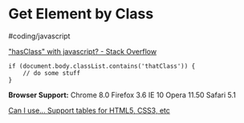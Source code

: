 # Get Element by Class
#coding/javascript

["hasClass" with javascript? - Stack Overflow](https://stackoverflow.com/a/16337545)

```
if (document.body.classList.contains('thatClass')) {
    // do some stuff
}
```

**Browser Support:**
Chrome 8.0
Firefox 3.6
IE 10
Opera 11.50
Safari 5.1

[Can I use… Support tables for HTML5, CSS3, etc](http://caniuse.com/#search=classList)